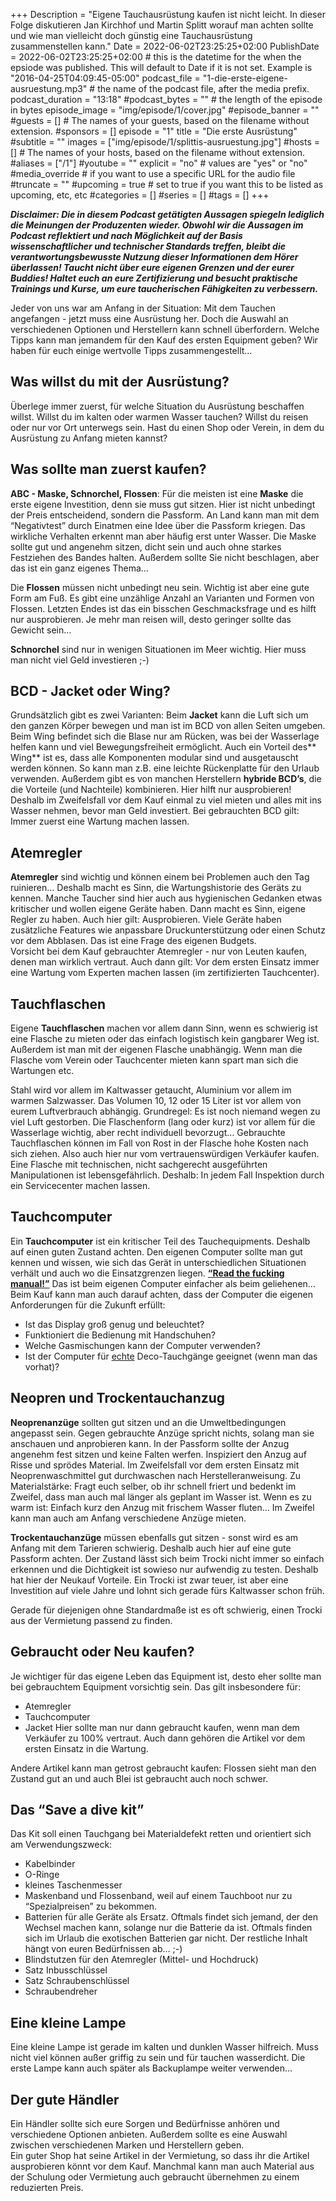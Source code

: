 +++
Description = "Eigene Tauchausrüstung kaufen ist nicht leicht. In dieser Folge diskutieren Jan Kirchhof und Martin Splitt worauf man achten sollte und wie man vielleicht doch günstig eine Tauchausrüstung zusammenstellen kann."
Date = 2022-06-02T23:25:25+02:00
PublishDate = 2022-06-02T23:25:25+02:00 # this is the datetime for the when the epsiode was published. This will default to Date if it is not set. Example is "2016-04-25T04:09:45-05:00"
podcast_file = "1-die-erste-eigene-ausruestung.mp3" # the name of the podcast file, after the media prefix.
podcast_duration = "13:18"
#podcast_bytes = "" # the length of the episode in bytes
episode_image = "img/episode/1/cover.jpg"
#episode_banner = ""
#guests = [] # The names of your guests, based on the filename without extension.
#sponsors = []
episode = "1"
title = "Die erste Ausrüstung"
#subtitle = ""
images = ["img/episode/1/splittis-ausruestung.jpg"]
#hosts = [] # The names of your hosts, based on the filename without extension.
#aliases = ["/1"]
#youtube = ""
explicit = "no" # values are "yes" or "no"
#media_override # if you want to use a specific URL for the audio file
#truncate = ""
#upcoming = true # set to true if you want this to be listed as upcoming, etc, etc
#categories = []
#series = []
#tags = []
+++

**_Disclaimer: Die in diesem Podcast getätigten Aussagen spiegeln lediglich die Meinungen der Produzenten wieder. Obwohl wir die Aussagen im Podcast reflektiert und nach Möglichkeit auf der Basis wissenschaftlicher und technischer Standards treffen, bleibt die verantwortungsbewusste Nutzung dieser Informationen dem Hörer überlassen! Taucht nicht über eure eigenen Grenzen und der eurer Buddies! Haltet euch an eure Zertifizierung und besucht praktische Trainings und Kurse, um eure taucherischen Fähigkeiten zu verbessern._**


Jeder von uns war am Anfang in der Situation: Mit dem Tauchen angefangen - jetzt muss eine Ausrüstung her. Doch die Auswahl an verschiedenen Optionen und Herstellern kann schnell überfordern. Welche Tipps kann man jemandem für den Kauf des ersten Equipment geben? Wir haben für euch einige wertvolle Tipps zusammengestellt…

## Was willst du mit der Ausrüstung?
Überlege immer zuerst, für welche Situation du Ausrüstung beschaffen willst. Willst du im kalten oder warmen Wasser tauchen? Willst du reisen oder nur vor Ort unterwegs sein. Hast du einen Shop oder Verein, in dem du Ausrüstung zu Anfang mieten kannst? 

## Was sollte man zuerst kaufen?
**ABC - Maske, Schnorchel, Flossen**: 
Für die meisten ist eine **Maske** die erste eigene Investition, denn sie muss gut sitzen. Hier ist nicht unbedingt der Preis entscheidend, sondern die Passform. An Land kann man mit dem “Negativtest” durch Einatmen eine Idee über die Passform kriegen. Das wirkliche Verhalten erkennt man aber häufig erst unter Wasser. Die Maske sollte gut und angenehm sitzen, dicht sein und auch ohne starkes Festziehen des Bandes halten. Außerdem sollte Sie nicht beschlagen, aber das ist ein ganz eigenes Thema… 
 
Die **Flossen** müssen nicht unbedingt neu sein. Wichtig ist aber eine gute Form am Fuß. Es gibt eine unzählige Anzahl an Varianten und Formen von Flossen. Letzten Endes ist das ein bisschen Geschmacksfrage und es hilft nur ausprobieren. Je mehr man reisen will, desto geringer sollte das Gewicht sein… 
 
**Schnorchel** sind nur in wenigen Situationen im Meer wichtig. Hier muss man nicht viel Geld investieren ;-)  

## BCD - Jacket oder Wing?
Grundsätzlich gibt es zwei Varianten: 
Beim **Jacket** kann die Luft sich um den ganzen Körper bewegen und man ist im BCD von allen Seiten umgeben. Beim Wing befindet sich die Blase nur am Rücken, was bei der Wasserlage helfen kann und viel Bewegungsfreiheit ermöglicht. Auch ein Vorteil des** Wing** ist es, dass alle Komponenten modular sind und ausgetauscht werden können. So kann man z.B. eine leichte Rückenplatte für den Urlaub verwenden. Außerdem gibt es von manchen Herstellern **hybride BCD’s**, die die Vorteile (und Nachteile) kombinieren. 
Hier hilft nur ausprobieren! Deshalb im Zweifelsfall vor dem Kauf einmal zu viel mieten und alles mit ins Wasser nehmen, bevor man Geld investiert. 
Bei gebrauchten BCD gilt: Immer zuerst eine Wartung machen lassen. 

## Atemregler
**Atemregler** sind wichtig und können einem bei Problemen auch den Tag ruinieren… Deshalb macht es Sinn, die Wartungshistorie des Geräts zu kennen. Manche Taucher sind hier auch aus hygienischen Gedanken etwas kritischer und wollen eigene Geräte haben. Dann macht es Sinn, eigene Regler zu haben. 
Auch hier gilt: Ausprobieren. Viele Geräte haben zusätzliche Features wie anpassbare Druckunterstützung oder einen Schutz vor dem Abblasen. Das ist eine Frage des eigenen Budgets.  
Vorsicht bei dem Kauf gebrauchter Atemregler - nur von Leuten kaufen, denen man wirklich vertraut. Auch dann gilt: Vor dem ersten Einsatz immer eine Wartung vom Experten machen lassen (im zertifizierten Tauchcenter). 

## Tauchflaschen
Eigene **Tauchflaschen** machen vor allem dann Sinn, wenn es schwierig ist eine Flasche zu mieten oder das einfach logistisch kein gangbarer Weg ist. Außerdem ist man mit der eigenen Flasche unabhängig. Wenn man die Flasche vom Verein oder Tauchcenter mieten kann spart man sich die Wartungen etc. 
 
Stahl wird vor allem im Kaltwasser getaucht, Aluminium vor allem im warmen Salzwasser. Das Volumen 10, 12 oder 15 Liter ist vor allem von eurem Luftverbrauch abhängig. Grundregel: Es ist noch niemand wegen zu viel Luft gestorben. Die Flaschenform (lang oder kurz) ist vor allem für die Wasserlage wichtig, aber recht individuell bevorzugt… 
Gebrauchte Tauchflaschen können im Fall von Rost in der Flasche hohe Kosten nach sich ziehen. Also auch hier nur vom vertrauenswürdigen Verkäufer kaufen. Eine Flasche mit technischen, nicht sachgerecht ausgeführten Manipulationen ist lebensgefährlich. Deshalb: In jedem Fall Inspektion durch ein Servicecenter machen lassen. 

## Tauchcomputer
Ein **Tauchcomputer** ist ein kritischer Teil des Tauchequipments. Deshalb auf einen guten Zustand achten. Den eigenen Computer sollte man gut kennen und wissen, wie sich das Gerät in unterschiedlichen Situationen verhält und auch wo die Einsatzgrenzen liegen. **<span style="text-decoration:underline;">“Read the fucking manual!”</span>** 
Das ist beim eigenen Computer einfacher als beim geliehenen… 
Beim Kauf kann man auch darauf achten, dass der Computer die eigenen Anforderungen für die Zukunft erfüllt: 
- Ist das Display groß genug und beleuchtet? 
- Funktioniert die Bedienung mit Handschuhen? 
- Welche Gasmischungen kann der Computer verwenden? 
- Ist der Computer für <span style="text-decoration:underline;">echte</span> Deco-Tauchgänge geeignet (wenn man das vorhat)? 

## Neopren und Trockentauchanzug
**Neoprenanzüge** sollten gut sitzen und an die Umweltbedingungen angepasst sein. Gegen gebrauchte Anzüge spricht nichts, solang man sie anschauen und anprobieren kann. In der Passform sollte der Anzug angenehm fest sitzen und keine Falten werfen. Inspiziert den Anzug auf Risse und sprödes Material. Im Zweifelsfall vor dem ersten Einsatz mit Neoprenwaschmittel gut durchwaschen nach Herstelleranweisung. Zu Materialstärke: Fragt euch selber, ob ihr schnell friert und bedenkt im Zweifel, dass man auch mal länger als geplant im Wasser ist. Wenn es zu warm ist: Einfach kurz den Anzug mit frischem Wasser fluten… 
Im Zweifel kann man auch am Anfang verschiedene Anzüge mieten.

**Trockentauchanzüge** müssen ebenfalls gut sitzen - sonst wird es am Anfang mit dem Tarieren schwierig. Deshalb auch hier auf eine gute Passform achten. Der Zustand lässt sich beim Trocki nicht immer so einfach erkennen und die Dichtigkeit ist sowieso nur aufwendig zu testen. Deshalb hat hier der Neukauf Vorteile. Ein Trocki ist zwar teuer, ist aber eine Investition auf viele Jahre und lohnt sich gerade fürs Kaltwasser schon früh. 

Gerade für diejenigen ohne Standardmaße ist es oft schwierig, einen Trocki aus der Vermietung passend zu finden. 


## Gebraucht oder Neu kaufen? 
Je wichtiger für das eigene Leben das Equipment ist, desto eher sollte man bei gebrauchtem Equipment vorsichtig sein. Das gilt insbesondere für: 
- Atemregler 
- Tauchcomputer 
- Jacket 
Hier sollte man nur dann gebraucht kaufen, wenn man dem Verkäufer zu 100% vertraut. Auch dann gehören die Artikel vor dem ersten Einsatz in die Wartung. 
 
Andere Artikel kann man getrost gebraucht kaufen: Flossen sieht man den Zustand gut an und auch Blei ist gebraucht auch noch schwer.  

## Das “Save a dive kit”
Das Kit soll einen Tauchgang bei Materialdefekt retten und orientiert sich am Verwendungszweck: 
- Kabelbinder 
- O-Ringe 
- kleines Taschenmesser 
- Maskenband und Flossenband, weil auf einem Tauchboot nur zu “Spezialpreisen” zu bekommen. 
- Batterien für alle Geräte als Ersatz. Oftmals findet sich jemand, der den Wechsel machen kann, solange nur die Batterie da ist. Oftmals finden sich im Urlaub die exotischen Batterien gar nicht. 
Der restliche Inhalt hängt von euren Bedürfnissen ab… ;-) 
- Blindstutzen für den Atemregler (Mittel- und Hochdruck)
- Satz Inbusschlüssel
- Satz Schraubenschlüssel
- Schraubendreher

## Eine **kleine Lampe**
Eine kleine Lampe ist gerade im kalten und dunklen Wasser hilfreich. Muss nicht viel können außer griffig zu sein und für tauchen wasserdicht. Die erste Lampe kann auch später als Backuplampe weiter verwenden… 

## Der gute **Händler**
Ein Händler sollte sich eure Sorgen und Bedürfnisse anhören und verschiedene Optionen anbieten. Außerdem sollte es eine Auswahl zwischen verschiedenen Marken und Herstellern geben.  
Ein guter Shop hat seine Artikel in der Vermietung, so dass ihr die Artikel ausprobieren könnt vor dem Kauf. 
Manchmal kann man auch Material aus der Schulung oder Vermietung auch gebraucht übernehmen zu einem reduzierten Preis.